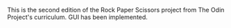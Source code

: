 This is the second edition of the Rock Paper Scissors project from The Odin Project's curriculum. GUI has been implemented.

